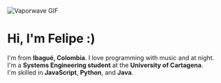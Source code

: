 ![Vaporwave GIF](https://media.tenor.com/1gfCwmVdMB8AAAAM/vaporwave.gif)

# Hi, I'm Felipe :)

I'm from **Ibagué, Colombia**. I love programming with music and at night.  
I'm a **Systems Engineering student** at the **University of Cartagena**.  
I'm skilled in **JavaScript**, **Python**, and **Java**.
